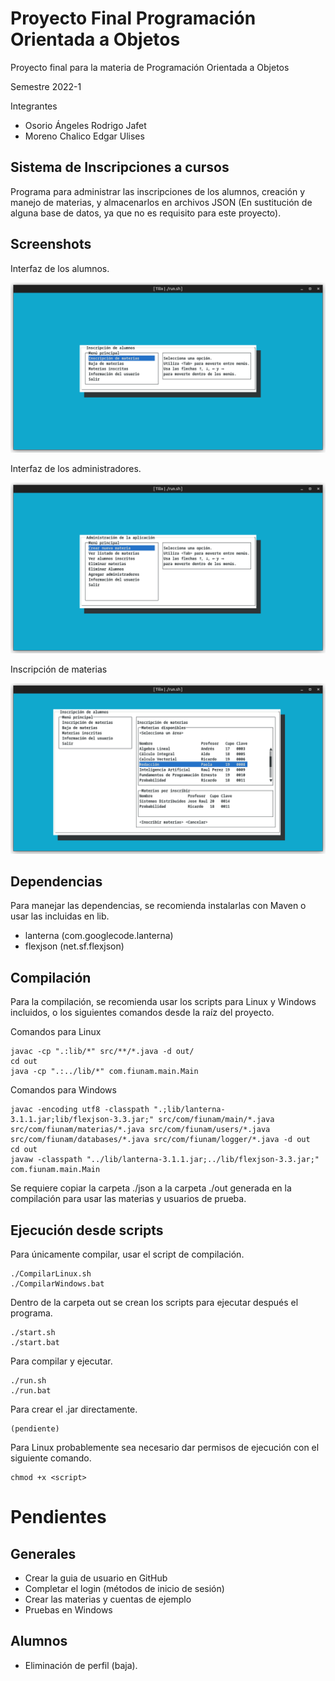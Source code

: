 # Proyecto Final Programación Orientada a Objetos

Proyecto final para la materia de Programación Orientada a Objetos

Semestre 2022-1

Integrantes

* Osorio Ángeles Rodrigo Jafet
* Moreno Chalico Edgar Ulises

## Sistema de Inscripciones a cursos
Programa para administrar las inscripciones de los alumnos,
creación y manejo de materias, y almacenarlos en archivos JSON 
(En sustitución de alguna base de datos, ya que no es requisito 
para este proyecto).

## Screenshots
 
Interfaz de los alumnos.

![Inerfaz_Alumnos](./docs/screenshots/InterfazAlumnos.png)

Interfaz de los administradores.

![Interfaz_Admins](./docs/screenshots/InterfazAdmins.png)

Inscripción de materias

![Inscripciones](./docs/screenshots/InscripcionMaterias.png)


## Dependencias
Para manejar las dependencias, se recomienda instalarlas con Maven o 
usar las incluidas en lib.
* lanterna (com.googlecode.lanterna)
* flexjson (net.sf.flexjson)

## Compilación
Para la compilación, se recomienda usar los scripts
para Linux y Windows incluidos, o los siguientes comandos desde la raíz del proyecto.

Comandos para Linux

    javac -cp ".:lib/*" src/**/*.java -d out/
    cd out
    java -cp ".:../lib/*" com.fiunam.main.Main

Comandos para Windows

    javac -encoding utf8 -classpath ".;lib/lanterna-3.1.1.jar;lib/flexjson-3.3.jar;" src/com/fiunam/main/*.java src/com/fiunam/materias/*.java src/com/fiunam/users/*.java src/com/fiunam/databases/*.java src/com/fiunam/logger/*.java -d out
    cd out
    javaw -classpath "../lib/lanterna-3.1.1.jar;../lib/flexjson-3.3.jar;" com.fiunam.main.Main

Se requiere copiar la carpeta ./json a la carpeta ./out generada en la compilación para usar las materias y usuarios de prueba.

## Ejecución desde scripts
Para únicamente compilar, usar el script de compilación.

    ./CompilarLinux.sh
    ./CompilarWindows.bat

Dentro de la carpeta out se crean los scripts para ejecutar después el programa.

    ./start.sh
    ./start.bat

Para compilar y ejecutar.

    ./run.sh
    ./run.bat

Para crear el .jar directamente.

    (pendiente)

Para Linux probablemente sea necesario dar permisos de ejecución con el siguiente comando.

    chmod +x <script>

# Pendientes

## Generales

- Crear la guia de usuario en GitHub
- Completar el login (métodos de inicio de sesión)
- Crear las materias y cuentas de ejemplo
- Pruebas en Windows

## Alumnos

- Eliminación de perfil (baja).
